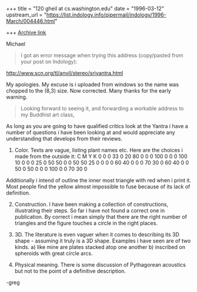 +++
title = "120 gheil at cs.washington.edu"
date = "1996-03-12"
upstream_url = "https://list.indology.info/pipermail/indology/1996-March/004446.html"

+++
[Archive link](https://list.indology.info/pipermail/indology/1996-March/004446.html)


Michael

>I got an error message when trying this address (copy/pasted
from your post on Indology):

http://www.scn.org/tl/anvil/stereo/sriyantra.html

My apologies. My excuse is i uploaded from windows so the name
was chopped to the (8,3) size. Now corrected. Many thanks for the
early warning.

>Looking forward to seeing it, and forwarding a workable address to my
Buddhist art class,

As long as you are going to have qualified critics look at the
Yantra i have a number of questions i have been looking at and
would appreciate any understanding that develops from their
reviews.

1)	Color. Texts are vague, listing plant names etc. Here are the
choices i made from the outside it:
C	M	Y	K
0	0	0	33
0	20	80	0
0	0	100	0
0	0	100	10
0	0	0	25
0	50	50	0
0	50	50	25
0	0	0	0
60	40	0	0
0	70	30	0
60	40	0	0
50	0	50	0
0	0	100	0
0	70	30	0

Additionally i intend of outline the inner most triangle with red
when i print it. Most people find the yellow almost impossible to
fuse because of its lack of definition.

2)	Construction. I have been making a collection of
constructions, illustrating their steps. So far i have not found
a correct one in publication. By correct i mean simply that there
are the right number of triangles and the figure touches a circle
in the right places.

3)	3D. The literature is even vaguer when it comes to describing
its 3D shape - assuming it truly is a 3D shape. Examples i have
seen are of two kinds. a) like mine are plates stacked atop one
another b) inscribed on spheroids with great circle arcs.

4)	Physical meaning. There is some discussion of Pythagorean
acoustics but not to the point of a definitive description.

-greg





